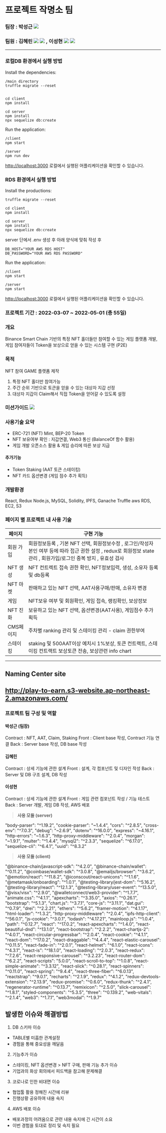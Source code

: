 
# 프로젝트 작명소 팀

### 팀장 : 박성근 <a href="https://github.com/Mr-butter"><img src="https://img.shields.io/badge/GitHub-181717?style=flat-square&logo=GitHub&logoColor=white"/></a>
### 팀원 : 김혜린 <a href="https://github.com/Hyerin1208"><img src="https://img.shields.io/badge/GitHub-181717?style=flat-square&logo=GitHub&logoColor=white"/></a> <a href="https://plastic-yuzu-23a.notion.site/P2E-f7e3bc28fe3d4a919c706bdeecc407fe"><img src="https://img.shields.io/badge/Notion-000000?style=flat-square&logo=Notion&logoColor=white"/></a> , 이성현 <a href="https://github.com/coolmarvel"><img src="https://img.shields.io/badge/GitHub-181717?style=flat-square&logo=GitHub&logoColor=white"/></a> <a href="https://saranghaeo.tistory.com/"><img src="https://img.shields.io/badge/Notion-000000?style=flat-square&logo=Notion&logoColor=white"/></a>
---------------------------------------
### 로컬DB 환경에서 실행 방법
Install the dependencies:
```
/main directory
truffle migrate --reset


cd client
npm install

cd server
npm install
npx sequelize db:create
```

Run the application:
```
/client
npm start
```

```
/server
npm run dev
```

[http://localhost:3000](http://localhost:3000) 로컬에서 실행된 어플리케이션을 확인할 수 있습니다.

### RDS 환경에서 실행 방법
Install the productions:
```
truffle migrate --reset

cd client
npm install

cd server
npm install
npx sequelize db:create
```
server 단에서 .env 생성 후 아래 양식에 맞춰 작성 후
```
DB_HOST="YOUR AWS RDS HOST"
DB_PASSWORD="YOUR AWS RDS PASSWORD"
```

Run the application:
```
/client
npm start
```

```
/server
npm start
```

[http://localhost:3000](http://localhost:3000) 로컬에서 실행된 어플리케이션을 확인할 수 있습니다.
 



### 프로젝트 기간 : 2022-03-07 ~ 2022-05-01 (총 55일)

### 개요
Binance Smart Chain 기반의 특정 NFT 홀더들만 참여할 수 있는 게임 플랫폼 개발,
게임 참여자들이 Token을 보상으로 얻을 수 있는 시스템 구현 (P2E)

### 목적
NFT 참여 GAME 플랫폼 제작
1. 특정 NFT 홀더만 참여가능
2. 주간 순위 기반으로 토큰을 얻을 수 있는 대상자 지갑 선정
3. 대상자 지갑이 Claim해서 직접 Token을 얻어갈 수 있도록 설정

### 미션가이드  <a href="https://docs.google.com/document/d/108cG27YZFRMUc1oHWL6x_Ov6VffYk6qH/edit?usp=sharing&ouid=106272728987475253657&rtpof=true&sd=true"><img src="https://img.shields.io/badge/Google Drive-4285F4?style=flat-square&logo=Google Drive&logoColor=white"/></a>

### 사용기술 요약
- ERC-721 (NFT) Mint, BEP-20 Token
- NFT 보유여부 확인 : 지갑연결, Web3 통신 (BalanceOf 함수 활용)
- 게임 개발 오픈소스 활용 & 게임 승리에 따른 보상 지급

#### 추가기능
- Token Staking (AAT 토큰 스테이킹)
- NFT 카드 옵션변경 (게임 점수 추가 획득)


### 개발환경
React, Redux
Node.js, MySQL,
Solidity,
IPFS, Ganache Truffle
aws RDS, EC2, S3


### 페이지 별 프로젝트 내 사용 기술

|      페이지      | 구현 기능 |
--------|------------
회원 가입  | 회원정보등록 , 기본 NFT 선택, 회원정보수정 , 로그인/작성자 본인 여부 등에 따라 접근 권한 설정 , redux로 회원정보 state관리 , 회원가입/로그인 중복 방지 , 유효성 검사
NFT 생성 | NFT 컨트렉트 접속 권한 확인, NFT정보입력, 생성, 소유자 등록 및 db등록
NFT 마켓 | 판매하고 있는 NFT 선택, AAT사용구매/판매, 소유자 변경
게임 | NFT보유 여부 및 회원확인, 게임 접속, 랭킹확인, 보상정보
NFT 진화 | 보유하고 있는 NFT 선택, 옵션변경(AAT사용), 게임점수 추가 획득
CMS페이지 | 주차별 ranking 관리 및 스테이킹 관리 - claim 권한부여
스테이킹 | staking 및 500AAT이상 예치시 1%보상, 토큰 컨트랙트, 스테이킹 컨트랙트 보상토큰 전송, 보상관련 info chart 

---------------------------------------
## Naming Center site
http://play-to-earn.s3-website.ap-northeast-2.amazonaws.com/
---------------------------------------

### 프로젝트 팀 구성 및 역할
#### 박성근 (팀장)
Contract : NFT, AAT, Claim, Staking
Front : Client base 작성, Contract 기능 연결
Back : Server base 작성, DB base 작성

#### 김혜린
Contract : 상세 기능에 관한 설계
Front :  설계, 각 컴포넌트 및 디자인 작성
Back : Server 및 DB 구조 설계,  DB 작성

#### 이성현
Contract : 상세 기능에 관한 설계
Front :  게임 관련 컴포넌트 작성 / 기능 테스트
Back : Server 개발, 게임 DB 작성, AWS 배포

> **사용 모듈 (server)**

"body-parser": "^1.19.2", "cookie-parser": "~1.4.4", "cors": "^2.8.5", "cross-env": "^7.0.3", "debug": "~2.6.9", "dotenv": "^16.0.0", "express": "~4.16.1", "http-errors": "~1.6.3", "http-proxy-middleware": "^2.0.4", "morgan": "~1.9.1", "multer": "^1.4.4", "mysql2": "^2.3.3", "sequelize": "^6.17.0", "sequelize-cli": "^6.4.1", "uuid": "^8.3.2"

> **사용 모듈 (client)**

"@binance-chain/javascript-sdk": "^4.2.0", "@binance-chain/wallet": "^0.11.2", "@coinbase/wallet-sdk": "^3.0.8", "@emailjs/browser": "^3.6.2", "@emotion/react": "^11.8.2", "@iconscout/react-unicons": "^1.1.6", "@metamask/onboarding": "^1.0.1", "@testing-library/jest-dom": "^5.16.2", "@testing-library/react": "^12.1.3", "@testing-library/user-event": "^13.5.0", "@visx/visx": "^2.9.0", "@walletconnect/web3-provider": "^1.7.7", "animate.css": "^4.1.1", "apexcharts": "^3.35.0", "axios": "^0.26.1", "bootstrap": "^5.1.3", "chart.js": "^3.7.1", "core-js": "^3.11.1", "dat.gui": "^0.7.9", "drei": "^2.2.21", "ethers": "^5.6.2", "framer-motion": "^4.1.17", "html-loader": "^1.3.2", "http-proxy-middleware": "^2.0.4", "ipfs-http-client": "^56.0.1", "js-cookie": "^3.0.1", "lodash": "^4.17.21", "mainloop.js": "^1.0.4", "path": "^0.12.7", "react": "^17.0.2", "react-apexcharts": "^1.4.0", "react-beautiful-dnd": "^13.1.0", "react-bootstrap": "^2.2.2", "react-chartjs-2": "^4.0.1", "react-circular-progressbar": "^2.0.4", "react-cookie": "^4.1.1", "react-dom": "^17.0.2", "react-draggable": "^4.4.4", "react-elastic-carousel": "^0.11.5", "react-fade-in": "^2.0.1", "react-helmet": "^6.1.0", "react-icons": "^4.3.1", "react-is": "^18.1.0", "react-loading": "^2.0.3", "react-redux": "^7.2.6", "react-responsive-carousel": "^3.2.23", "react-router-dom": "^6.2.2", "react-scripts": "5.0.0", "react-scroll-to-top": "^1.0.8", "react-simple-animate": "^3.3.12", "react-slick": "^0.28.1", "react-spinners": "^0.11.0", "react-spring": "^9.4.4", "react-three-fiber": "^6.0.13", "reactstrap": "^9.0.1", "recharts": "^2.1.9", "redux": "^4.1.2", "redux-devtools-extension": "^2.13.9", "redux-promise": "^0.6.0", "redux-thunk": "^2.4.1", "regenerator-runtime": "^0.13.7", "remixicon": "^2.5.0", "slick-carousel": "^1.8.1", "styled-components": "^5.3.5", "three": "^0.139.2", "web-vitals": "^2.1.4", "web3": "^1.7.1", "web3modal": "^1.9.7"

## **발생한 이슈와 해결방법**

1.  DB 스키마 이슈

-   TABLE별 미흡한 관계설정
-   경험을 통해 중요성을 깨달음

2.  기능추가 이슈

-   스테이킹, NFT 옵션변경 > NFT 구매, 판매 기능 추가 이슈
-   기업과의 화상 회의에서 피드백을 참고해 문제해결

3.  코로나로 인한 비대면 이슈

-   협업툴 활용 정해진 시간에 리뷰
-   진행상황 공유하여 내용 숙지

4.  AWS 배포 이슈

-   배포과정의 어려움으로 관련 내용 숙지에 긴 시간이 소요
-   이번 경험을 토대로 정리 및 숙지 필요
